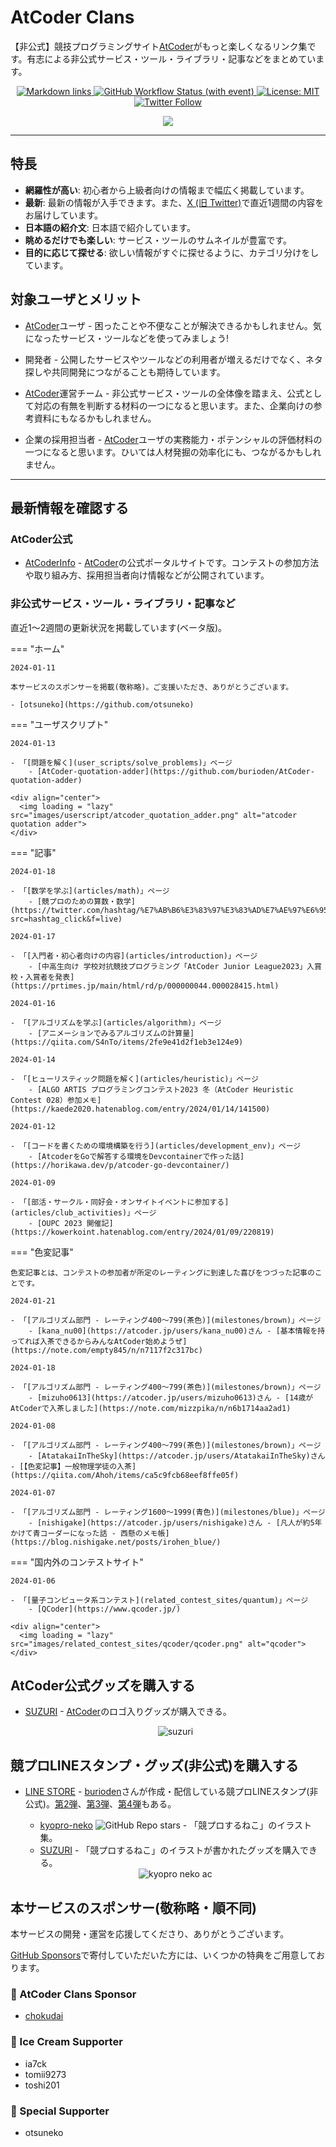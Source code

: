 # AtCoder Clans

【非公式】競技プログラミングサイト[AtCoder](https://atcoder.jp/)がもっと楽しくなるリンク集です。有志による非公式サービス・ツール・ライブラリ・記事などをまとめています。

<p align="center">
    <a href="https://github.com/KATO-Hiro/AtCoderClans/actions/workflows/link_checker.yml" target="_blank">
        <img src="https://img.shields.io/github/actions/workflow/status/KATO-Hiro/AtCoderClans/link_checker.yml?branch=master&label=Links&style=plastic" alt="Markdown links">
    </a>
    <a href="https://github.com/KATO-Hiro/AtCoderClans/actions/workflows/deploy.yml" target="_blank">
        <img src="https://img.shields.io/github/actions/workflow/status/KATO-Hiro/AtCoderClans/deploy.yml?branch=master&event=push&label=Deployment&style=plastic" alt="GitHub Workflow Status (with event)">
    </a>
    <a href="https://github.com/KATO-Hiro/AtCoderClans/blob/master/LICENSE">
        <img src="https://img.shields.io/badge/license-MIT-brightgreen.svg?style=plastic" alt="License: MIT" />
    </a>
    <a href="https://twitter.com/atcoderclans">
        <img src="https://img.shields.io/twitter/follow/AtCoderClans?style=social" alt="Twitter Follow" />
    </a>
</p>
<p align="center">
  <a href="https://github.com/sponsors/KATO-Hiro">
    <img src="https://img.shields.io/static/v1?label=Sponsor&message=%E2%9D%A4&logo=GitHub&color=ff69b4"/>
  </a>
</p>

---

## 特長

* **網羅性が高い**: 初心者から上級者向けの情報まで幅広く掲載しています。
* **最新**: 最新の情報が入手できます。また、[X (旧 Twitter)](https://twitter.com/atcoderclans)で直近1週間の内容をお届けしています。
* **日本語の紹介文**: 日本語で紹介しています。
* **眺めるだけでも楽しい**: サービス・ツールのサムネイルが豊富です。
* **目的に応じて探せる**: 欲しい情報がすぐに探せるように、カテゴリ分けをしています。

## 対象ユーザとメリット

- [AtCoder](https://atcoder.jp/)ユーザ - 困ったことや不便なことが解決できるかもしれません。気になったサービス・ツールなどを使ってみましょう!

- 開発者 - 公開したサービスやツールなどの利用者が増えるだけでなく、ネタ探しや共同開発につながることも期待しています。

- [AtCoder](https://atcoder.jp/)運営チーム - 非公式サービス・ツールの全体像を踏まえ、公式として対応の有無を判断する材料の一つになると思います。また、企業向けの参考資料にもなるかもしれません。

- 企業の採用担当者 - [AtCoder](https://atcoder.jp/)ユーザの実務能力・ポテンシャルの評価材料の一つになると思います。ひいては人材発掘の効率化にも、つながるかもしれません。

---

## 最新情報を確認する

### AtCoder公式

<!-- markdown-link-check-disable -->

- [AtCoderInfo](https://info.atcoder.jp/) - [AtCoder](https://atcoder.jp/)の公式ポータルサイトです。コンテストの参加方法や取り組み方、採用担当者向け情報などが公開されています。

<!-- markdown-link-check-enable -->

### 非公式サービス・ツール・ライブラリ・記事など

直近1〜2週間の更新状況を掲載しています(ベータ版)。

=== "ホーム"

    2024-01-11

    本サービスのスポンサーを掲載(敬称略)。ご支援いただき、ありがとうございます。

    - [otsuneko](https://github.com/otsuneko)

=== "ユーザスクリプト"

    2024-01-13

    - 「[問題を解く](user_scripts/solve_problems)」ページ
        - [AtCoder-quotation-adder](https://github.com/burioden/AtCoder-quotation-adder)

    <div align="center">
      <img loading = "lazy" src="images/userscript/atcoder_quotation_adder.png" alt="atcoder quotation adder">
    </div>

=== "記事"

    2024-01-18

    - 「[数学を学ぶ](articles/math)」ページ
        - [競プロのための算数・数学](https://twitter.com/hashtag/%E7%AB%B6%E3%83%97%E3%83%AD%E7%AE%97%E6%95%B0?src=hashtag_click&f=live)

    2024-01-17

    - 「[入門者・初心者向けの内容](articles/introduction)」ページ
        - [中高生向け 学校対抗競技プログラミング「AtCoder Junior League2023」入賞校・入賞者を発表](https://prtimes.jp/main/html/rd/p/000000044.000028415.html)

    2024-01-16

    - 「[アルゴリズムを学ぶ](articles/algorithm)」ページ
        - [アニメーションでみるアルゴリズムの計算量](https://qiita.com/S4nTo/items/2fe9e41d2f1eb3e124e9)

    2024-01-14

    - 「[ヒューリスティック問題を解く](articles/heuristic)」ページ
        - [ALGO ARTIS プログラミングコンテスト2023 冬（AtCoder Heuristic Contest 028）参加メモ](https://kaede2020.hatenablog.com/entry/2024/01/14/141500)

    2024-01-12

    - 「[コードを書くための環境構築を行う](articles/development_env)」ページ
        - [AtcoderをGoで解答する環境をDevcontainerで作った話](https://horikawa.dev/p/atcoder-go-devcontainer/)

    2024-01-09

    - 「[部活・サークル・同好会・オンサイトイベントに参加する](articles/club_activities)」ページ
        - [OUPC 2023 開催記](https://kowerkoint.hatenablog.com/entry/2024/01/09/220819)

=== "色変記事"

    色変記事とは、コンテストの参加者が所定のレーティングに到達した喜びをつづった記事のことです。

    2024-01-21

    - 「[アルゴリズム部門 - レーティング400〜799(茶色)](milestones/brown)」ページ
        - [kana_nu00](https://atcoder.jp/users/kana_nu00)さん - [基本情報を持ってれば入茶できるからみんなAtCoder始めようぜ](https://note.com/empty845/n/n7117f2c317bc)

    2024-01-18

    - 「[アルゴリズム部門 - レーティング400〜799(茶色)](milestones/brown)」ページ
        - [mizuho0613](https://atcoder.jp/users/mizuho0613)さん - [14歳がAtCoderで入茶しました](https://note.com/mizzpika/n/n6b1714aa2ad1)

    2024-01-08

    - 「[アルゴリズム部門 - レーティング400〜799(茶色)](milestones/brown)」ページ
        - [AtatakaiInTheSky](https://atcoder.jp/users/AtatakaiInTheSky)さん - [【色変記事】一般物理学徒の入茶](https://qiita.com/Ahoh/items/ca5c9fcb68eef8ffe05f)

    2024-01-07

    - 「[アルゴリズム部門 - レーティング1600〜1999(青色)](milestones/blue)」ページ
        - [nishigake](https://atcoder.jp/users/nishigake)さん - [凡人が約5年かけて青コーダーになった話 - 西懸のメモ帳](https://blog.nishigake.net/posts/irohen_blue/)

=== "国内外のコンテストサイト"

    2024-01-06

    - 「[量子コンピュータ系コンテスト](related_contest_sites/quantum)」ページ
        - [QCoder](https://www.qcoder.jp/)

    <div align="center">
      <img loading = "lazy" src="images/related_contest_sites/qcoder/qcoder.png" alt="qcoder">
    </div>

## AtCoder公式グッズを購入する

- [SUZURI](https://suzuri.jp/AtCoder) - [AtCoder](https://atcoder.jp/)のロゴ入りグッズが購入できる。

    <div align="center">
        <img loading = "lazy" src="images/web_app/suzuri.png" alt="suzuri">
    </div>

## 競プロLINEスタンプ・グッズ(非公式)を購入する

- [LINE STORE](https://store.line.me/stickershop/product/22113834/en) - [burioden](https://atcoder.jp/users/burioden)さんが作成・配信している競プロLINEスタンプ(非公式)。[第2弾](https://store.line.me/stickershop/product/22810021/en)、[第3弾](https://store.line.me/stickershop/product/22851268/en)、[第4弾](https://store.line.me/stickershop/product/25256215/en)もある。
    - [kyopro-neko](https://github.com/burioden/kyopro-neko) ![GitHub Repo stars](https://img.shields.io/github/stars/burioden/kyopro-neko?style=plastic) - 「競プロするねこ」のイラスト集。
    - [SUZURI](https://suzuri.jp/burioden) - 「競プロするねこ」のイラストが書かれたグッズを購入できる。

    <div align="center">
        <img loading = "lazy" src="images/unofficial_goods/kyopro_neko_ac.jpg" alt="kyopro neko ac" />
    </div>

## 本サービスのスポンサー(敬称略・順不同)

本サービスの開発・運営を応援してくださり、ありがとうございます。

[GitHub Sponsors](https://github.com/sponsors/KATO-Hiro)で寄付していただいた方には、いくつかの特典をご用意しております。

### 💚 AtCoder Clans Sponsor

- [chokudai](https://github.com/chokudai)

### 🍨 Ice Cream Supporter

- ia7ck
- tomii9273
- toshi201

### 🙂 Special Supporter

- otsuneko
